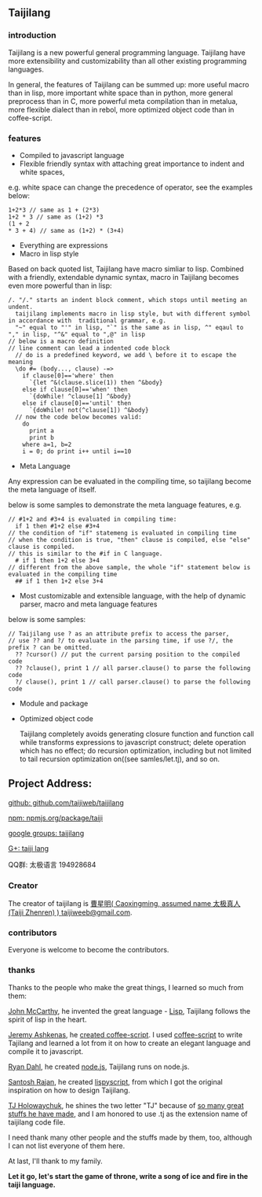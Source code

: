 ## Taijilang

### introduction
Taijilang is a new powerful general programming language. Taijilang have more  extensibility and customizability than all other existing programming languages. 

In general, the features of Taijilang can be summed up: more useful macro than in lisp, more important white space than in python, more general preprocess than in C, more powerful meta compilation than in metalua, more flexible dialect than in rebol, more optimized object code than in coffee-script. 

### features
* Compiled to javascript language 
* Flexible friendly syntax with attaching great importance to indent and white spaces,

e.g. white space can change the precedence of operator, see the examples below:

    1+2*3 // same as 1 + (2*3)
    1+2 * 3 // same as (1+2) *3
    (1 + 2
    * 3 + 4) // same as (1+2) * (3+4)
    
* Everything are expressions 
* Macro in lisp style

Based on back quoted list, Taijilang have macro simliar to lisp. Combined with a friendly, extendable dynamic syntax, macro in Taijilang becomes even more powerful than in lisp:

    /. "/." starts an indent block comment, which stops until meeting an undent.
      taijilang implements macro in lisp style, but with different symbol in accordance with  traditional grammar, e.g.
      "~" equal to "'" in lisp, "`" is the same as in lisp, ^" eqaul to "," in lisp, "^&" equal to ",@" in lisp
    // below is a macro definition
    // line comment can lead a indented code block
      // do is a predefined keyword, we add \ before it to escape the meaning
      \do #= (body..., clause) -=>
        if clause[0]=='where' then
          `{let ^&(clause.slice(1)) then ^&body}
        else if clause[0]=='when' then
          `{doWhile! ^clause[1] ^&body}
        else if clause[0]=='until' then
          `{doWhile! not(^clause[1]) ^&body}
      // now the code below becomes valid:
        do 
          print a
          print b 
        where a=1, b=2
        i = 0; do print i++ until i==10
      
* Meta Language

Any expression can be evaluated in the compiling time, so taijilang become the meta language of itself.

below is some samples to demonstrate the meta language features, e.g.
  
    // #1+2 and #3+4 is evaluated in compiling time:
      if 1 then #1+2 else #3+4
    // the condition of "if" statemeng is evaluated in compiling time
    // when the condition is true, "then" clause is compiled, else "else" clause is compiled. 
    // this is similar to the #if in C language.
      # if 1 then 1+2 else 3+4
    // different from the above sample, the whole "if" statement below is evaluated in the compiling time
      ## if 1 then 1+2 else 3+4
      
* Most customizable and extensible language, with the help of dynamic parser, macro and meta language features

below is some samples:

    // Taijilang use ? as an attribute prefix to access the parser, 
    // use ?? and ?/ to evaluate in the parsing time, if use ?/, the prefix ? can be omitted. 
      ?? ?cursor() // put the current parsing position to the compiled code
      ?? ?clause(), print 1 // all parser.clause() to parse the following code
      ?/ clause(), print 1 // call parser.clause() to parse the following code
    
* Module and package
* Optimized object code

  Taijilang completely avoids generating closure function and function call while transforms expressions to javascript construct; delete operation which has no effect; do recursion optimization, including but not limited to tail recursion optimization on((see samles/let.tj), and so on. 

## Project Address: 
[github: github.com/taijiweb/taijilang](https://www.github.com/taijiweb/taijilang)

[npm: npmjs.org/package/taiji](https://www.npmjs.org/package/taiji)

[google groups: taijilang](https://groups.google.com/forum/#!forum/taijilang)
 
[G+: taiji lang](https://plus.google.com/u/0/114446069949044102399/posts/p/pub)

QQ群: 太极语言 194928684

### Creator
The creator of taijilang is [曹星明( Caoxingming, assumed name 太极真人(Taiji Zhenren) ) taijiweeb@gmail.com](taijiweeb@gmail.com).

### contributors
Everyone is welcome to become the contributors.

### thanks
Thanks to the people who make the great things, I learned so much from them:

[John McCarthy](http://www-formal.stanford.edu/jmc/), he invented the great language - [Lisp](http://en.wikipedia.org/wiki/Lisp), Taijilang follows the spirit of lisp in the heart.

[Jeremy Ashkenas](http://ashkenas.com/), he [created coffee-script](https://github.com/jashkenas/coffeescript). I used [coffee-script](http://coffeescript.org/) to write Tajilang and learned a lot from it on how to create an elegant language and compile it to javascript.

[Ryan Dahl](http://www.youtube.com/watch?v=ztspvPYybIY), he created [node.js](http://nodejs.org/), Taijilang runs on node.js.

[Santosh Rajan](http://santoshrajan.com/), he created [lispyscript](github.com/santoshrajan/lispyscript), from which I got the original inspiration on how to design Taijilang.

[TJ Holowaychuk](http://tjholowaychuk.com/), he shines the two letter "TJ" because of [so many great stuffs he have made](https://github.com/visionmedia), and I am honored to use .tj as the extension name of taijilang code file.

I need thank many other people and the stuffs made by them, too, although I can not list everyone of them here.
 
At last, I'll thank to my family. 

**Let it go, let's start the game of throne, write a song of ice and fire in the taiji language.**
